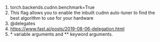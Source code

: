 1. torch.backends.cudnn.benchmark=True
2. This flag allows you to enable the inbuilt cudnn auto-tuner to find the best algorithm to use for your hardware
3. @delegates
4. https://www.fast.ai/posts/2019-08-06-delegation.html
5. \* variable arguments and ** keyword arguments.
